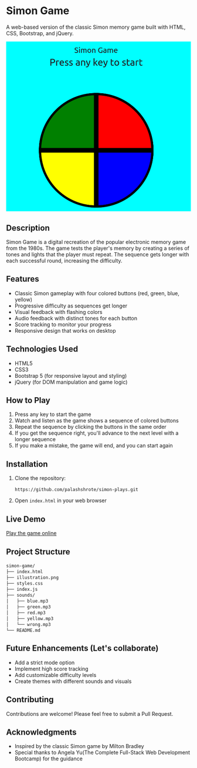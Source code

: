 # Simon Game

A web-based version of the classic Simon memory game built with HTML, CSS, Bootstrap, and jQuery.

![Simon Game Screenshot](./illustration.png)

## Description

Simon Game is a digital recreation of the popular electronic memory game from the 1980s. The game tests the player's memory by creating a series of tones and lights that the player must repeat. The sequence gets longer with each successful round, increasing the difficulty.

## Features

- Classic Simon gameplay with four colored buttons (red, green, blue, yellow)
- Progressive difficulty as sequences get longer
- Visual feedback with flashing colors
- Audio feedback with distinct tones for each button
- Score tracking to monitor your progress
- Responsive design that works on desktop

## Technologies Used

- HTML5
- CSS3
- Bootstrap 5 (for responsive layout and styling)
- jQuery (for DOM manipulation and game logic)

## How to Play

1. Press any key to start the game
2. Watch and listen as the game shows a sequence of colored buttons
3. Repeat the sequence by clicking the buttons in the same order
4. If you get the sequence right, you'll advance to the next level with a longer sequence
5. If you make a mistake, the game will end, and you can start again

## Installation

1. Clone the repository:
   ```
   https://github.com/palashshrote/simon-plays.git
   ```
2. Open `index.html` in your web browser

## Live Demo

[Play the game online](https://palashshrote.github.io/simon-plays/)

## Project Structure

```
simon-game/
├── index.html
├── illustration.png
├── styles.css
├── index.js
├── sounds/
│   ├── blue.mp3
│   ├── green.mp3
│   ├── red.mp3
│   ├── yellow.mp3
│   └── wrong.mp3
└── README.md
```

## Future Enhancements (Let's collaborate)

- Add a strict mode option
- Implement high score tracking
- Add customizable difficulty levels
- Create themes with different sounds and visuals

## Contributing

Contributions are welcome! Please feel free to submit a Pull Request.

## Acknowledgments

- Inspired by the classic Simon game by Milton Bradley
- Special thanks to Angela Yu(The Complete Full-Stack Web Development Bootcamp) for the guidance